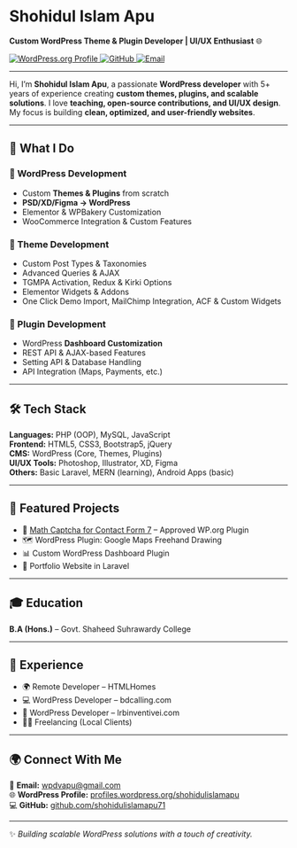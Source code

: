 <p align="center">
  <h1>Shohidul Islam Apu</h1>
  <strong>Custom WordPress Theme & Plugin Developer | UI/UX Enthusiast</strong> 🌐
</p>

<p align="left">
  <a href="https://profiles.wordpress.org/shohidulislamapu/">
    <img src="https://img.shields.io/badge/WordPress.org-Profile-blue?logo=wordpress" alt="WordPress.org Profile">
  </a>
  <a href="https://github.com/shohidulislamapu71">
    <img src="https://img.shields.io/badge/GitHub-shohidulislamapu71-black?logo=github" alt="GitHub">
  </a>
  <a href="mailto:wpdvapu@gmail.com">
    <img src="https://img.shields.io/badge/Email-wpdvapu@gmail.com-red?logo=gmail" alt="Email">
  </a>
</p>

---

<p align="left">
  Hi, I’m <strong>Shohidul Islam Apu</strong>, a passionate <strong>WordPress developer</strong> with 5+ years of experience creating <strong>custom themes, plugins, and scalable solutions</strong>.
  I love <strong>teaching, open-source contributions, and UI/UX design</strong>. My focus is building <strong>clean, optimized, and user-friendly websites</strong>.
</p>

---

## 🚀 What I Do

### 🔹 WordPress Development
- Custom **Themes & Plugins** from scratch  
- **PSD/XD/Figma → WordPress**  
- Elementor & WPBakery Customization  
- WooCommerce Integration & Custom Features  

### 🔹 Theme Development
- Custom Post Types & Taxonomies  
- Advanced Queries & AJAX  
- TGMPA Activation, Redux & Kirki Options  
- Elementor Widgets & Addons  
- One Click Demo Import, MailChimp Integration, ACF & Custom Widgets  

### 🔹 Plugin Development
- WordPress **Dashboard Customization**  
- REST API & AJAX-based Features  
- Setting API & Database Handling  
- API Integration (Maps, Payments, etc.)  

---

## 🛠️ Tech Stack

**Languages:** PHP (OOP), MySQL, JavaScript  
**Frontend:** HTML5, CSS3, Bootstrap5, jQuery  
**CMS:** WordPress (Core, Themes, Plugins)  
**UI/UX Tools:** Photoshop, Illustrator, XD, Figma  
**Others:** Basic Laravel, MERN (learning), Android Apps (basic)  

---

## 📂 Featured Projects

- 🔌 [Math Captcha for Contact Form 7](https://wordpress.org/plugins/math-captcha-for-contact-form-7/) – Approved WP.org Plugin  
- 🗺️ WordPress Plugin: Google Maps Freehand Drawing  
- 📊 Custom WordPress Dashboard Plugin  
- 🎨 Portfolio Website in Laravel  

---

## 🎓 Education
**B.A (Hons.)** – Govt. Shaheed Suhrawardy College  

---

## 💼 Experience
- 🌍 Remote Developer – HTMLHomes  
- 💻 WordPress Developer – bdcalling.com  
- 💼 WordPress Developer – lrbinventivei.com  
- 🧑‍💻 Freelancing (Local Clients)  

---

## 🌍 Connect With Me
📧 **Email:** [wpdvapu@gmail.com](mailto:wpdvapu@gmail.com)  
🌐 **WordPress Profile:** [profiles.wordpress.org/shohidulislamapu](https://profiles.wordpress.org/shohidulislamapu/)  
💻 **GitHub:** [github.com/shohidulislamapu71](https://github.com/shohidulislamapu71)  

---

✨ *Building scalable WordPress solutions with a touch of creativity.*
